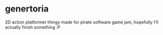 # genertoria
2D action platformer thingy made for pirate software game jam, hopefully I'll actually finish something :P
